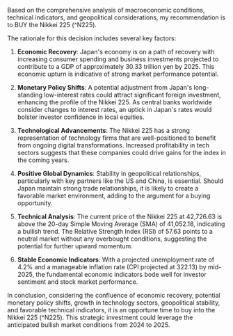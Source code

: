 Based on the comprehensive analysis of macroeconomic conditions, technical indicators, and geopolitical considerations, my recommendation is to BUY the Nikkei 225 (^N225). 

The rationale for this decision includes several key factors:

1. **Economic Recovery**: Japan's economy is on a path of recovery with increasing consumer spending and business investments projected to contribute to a GDP of approximately 30.33 trillion yen by 2025. This economic upturn is indicative of strong market performance potential.

2. **Monetary Policy Shifts**: A potential adjustment from Japan's long-standing low-interest rates could attract significant foreign investment, enhancing the profile of the Nikkei 225. As central banks worldwide consider changes to interest rates, an uptick in Japan's rates would bolster investor confidence in local equities.

3. **Technological Advancements**: The Nikkei 225 has a strong representation of technology firms that are well-positioned to benefit from ongoing digital transformations. Increased profitability in tech sectors suggests that these companies could drive gains for the index in the coming years.

4. **Positive Global Dynamics**: Stability in geopolitical relationships, particularly with key partners like the US and China, is essential. Should Japan maintain strong trade relationships, it is likely to create a favorable market environment, adding to the argument for a buying opportunity.

5. **Technical Analysis**: The current price of the Nikkei 225 at 42,726.63 is above the 20-day Simple Moving Average (SMA) of 41,052.18, indicating a bullish trend. The Relative Strength Index (RSI) of 57.63 points to a neutral market without any overbought conditions, suggesting the potential for further upward momentum.

6. **Stable Economic Indicators**: With a projected unemployment rate of 4.2% and a manageable inflation rate (CPI projected at 322.13) by mid-2025, the fundamental economic indicators bode well for investor sentiment and stock market performance.

In conclusion, considering the confluence of economic recovery, potential monetary policy shifts, growth in technology sectors, geopolitical stability, and favorable technical indicators, it is an opportune time to buy into the Nikkei 225 (^N225). This strategic investment could leverage the anticipated bullish market conditions from 2024 to 2025.